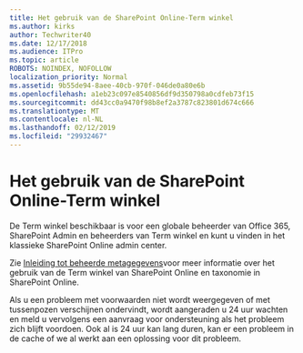 ```yaml
---
title: Het gebruik van de SharePoint Online-Term winkel
ms.author: kirks
author: Techwriter40
ms.date: 12/17/2018
ms.audience: ITPro
ms.topic: article
ROBOTS: NOINDEX, NOFOLLOW
localization_priority: Normal
ms.assetid: 9b55de94-8aee-40cb-970f-046de0a80e6b
ms.openlocfilehash: a1eb23c097e8540856df9d350798a0cdfeb73f15
ms.sourcegitcommit: dd43cc0a9470f98b8ef2a3787c823801d674c666
ms.translationtype: MT
ms.contentlocale: nl-NL
ms.lasthandoff: 02/12/2019
ms.locfileid: "29932467"
---
```

# <a name="how-to-use-the-sharepoint-online-term-store"></a>Het gebruik van de SharePoint Online-Term winkel

De Term winkel beschikbaar is voor een globale beheerder van Office 365, SharePoint Admin en beheerders van Term winkel en kunt u vinden in het klassieke SharePoint Online admin center. 
  
Zie [Inleiding tot beheerde metagegevens](https://go.microsoft.com/fwlink/?linkid=2044674&amp;clcid=0x409)voor meer informatie over het gebruik van de Term winkel van SharePoint Online en taxonomie in SharePoint Online.
  
Als u een probleem met voorwaarden niet wordt weergegeven of met tussenpozen verschijnen ondervindt, wordt aangeraden u 24 uur wachten en meld u vervolgens een aanvraag voor ondersteuning als het probleem zich blijft voordoen. Ook al is 24 uur kan lang duren, kan er een probleem in de cache of we al werkt aan een oplossing voor dit probleem.
  

